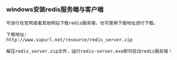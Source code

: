 ### windows安装redis服务端与客户端
    
    可自行在官网或者其他网站下载redis服务端，也可使用下面地址进行下载。
    
    下载地址: 
    http://www.supurl.net/resource/redis_server.zip
    
    解压redis_server.zip文件，运行redis-server.exe即可启动redis服务端！

    
    
    
    
